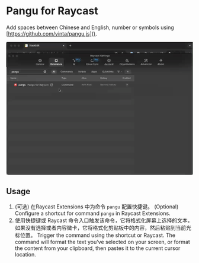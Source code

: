 # Pangu for Raycast

Add spaces between Chinese and English, number or symbols using [https://github.com/vinta/pangu.js]().

![](assets/example.gif)

## Usage

1. (可选) 在Raycast Extensions 中为命令 `pangu` 配置快捷键。
   (Optional) Configure a shortcut for command `pangu` in Raycast Extensions.
2. 使用快捷键或 Raycast 命令入口触发该命令，它将格式化屏幕上选择的文本，如果没有选择或者内容微卡，它将格式化剪贴板中的内容，然后粘贴到当前光标位置。
   Trigger the command using the shortcut or Raycast. The command will format the text you've selected on your screen, or format the content from your clipboard, then pastes it to the current cursor location.
